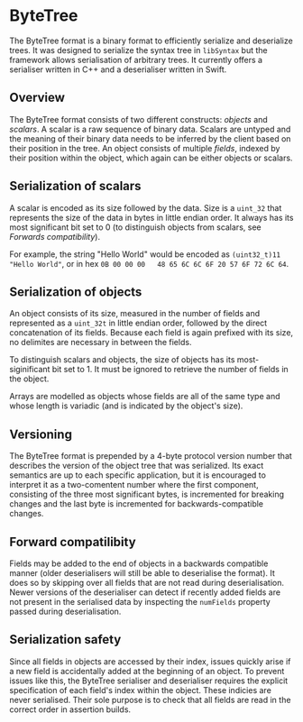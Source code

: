 # ByteTree

The ByteTree format is a binary format to efficiently serialize and deserialize trees. It was designed to serialize the syntax tree in `libSyntax` but the framework allows serialisation of arbitrary trees. It currently offers a serialiser written in C++ and a deserialiser written in Swift.

## Overview
The ByteTree format consists of two different constructs: *objects* and *scalars*. A scalar is a raw sequence of binary data. Scalars are untyped and the meaning of their binary data needs to be inferred by the client based on their position in the tree. An object consists of multiple *fields*, indexed by their position within the object, which again can be either objects or scalars. 

## Serialization of scalars

A scalar is encoded as its size followed by the data. Size is a `uint_32` that represents the size of the data in bytes in little endian order. It always has its most significant bit set to 0 (to distinguish objects from scalars, see *Forwards compatibility*).

For example, the string "Hello World" would be encoded as `(uint32_t)11` `"Hello World"`, or in hex `0B 00 00 00   48 65 6C 6C 6F 20 57 6F 72 6C 64`.

## Serialization of objects

An object consists of its size, measured in the number of fields and represented as a `uint_32t` in little endian order, followed by the direct concatenation of its fields. Because each field is again prefixed with its size, no delimites are necessary in between the fields.

To distinguish scalars and objects, the size of objects has its most-siginificant bit set to 1. It must be ignored to retrieve the number of fields in the object.

Arrays are modelled as objects whose fields are all of the same type and whose length is variadic (and is indicated by the object's size).

## Versioning

The ByteTree format is prepended by a 4-byte protocol version number that describes the version of the object tree that was serialized. Its exact semantics are up to each specific application, but it is encouraged to interpret it as a two-comentent number where the first component, consisting of the three most significant bytes, is incremented for breaking changes and the last byte is incremented for backwards-compatible changes.

## Forward compatilibity

Fields may be added to the end of objects in a backwards compatible manner (older deserialisers will still be able to deserialise the format). It does so by skipping over all fields that are not read during deserialisation. Newer versions of the deserialiser can detect if recently added fields are not present in the serialised data by inspecting the `numFields` property passed during deserialisation.

## Serialization safety

Since all fields in objects are accessed by their index, issues quickly arise if a new field is accidentally added at the beginning of an object. To prevent issues like this, the ByteTree serialiser and deserialiser requires the explicit specification of each field's index within the object. These indicies are never serialised. Their sole purpose is to check that all fields are read in the correct order in assertion builds.
